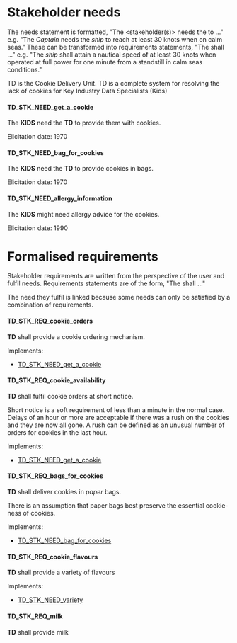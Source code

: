 # Stakeholder needs

The needs statement is formatted, "The <stakeholder(s)> needs the <entity> to ..."
e.g. "The _Captain_ needs the _ship_ to reach at least 30 knots when on calm seas."
These can be transformed into requirements statements, "The <entity> shall ..."
e.g. "The _ship_ shall attain a nautical speed of at least 30 knots when operated at full power for one minute from a standstill in calm seas conditions."

TD is the Cookie Delivery Unit.
TD is a complete system for resolving the lack of
cookies for Key Industry Data Specialists (Kids)

#### TD_STK_NEED_get_a_cookie

The **KIDS** need the **TD** to provide them with cookies.

Elicitation date: 1970

#### TD_STK_NEED_bag_for_cookies

The **KIDS** need the **TD** to provide cookies in bags.

Elicitation date: 1970

#### TD_STK_NEED_allergy_information

The **KIDS** might need allergy advice for the cookies.

Elicitation date: 1990

# Formalised requirements

Stakeholder requirements are written from
the perspective of the user and fulfil needs.
Requirements statements are of the form, "The <entity> shall ..."

The need they fulfil is linked because some needs can only be satisfied by a
combination of requirements.

#### TD_STK_REQ_cookie_orders

**TD** shall provide a cookie ordering mechanism.

Implements:

- [TD_STK_NEED_get_a_cookie](#TD_stk_need_get_a_cookie)

#### TD_STK_REQ_cookie_availability

**TD** shall fulfil cookie orders at short notice.

Short notice is a soft requirement of less than a minute in the normal case.
Delays of an hour or more are acceptable if
there was a rush on the cookies and they are now all gone.
A rush can be defined as an unusual number of orders
for cookies in the last hour.

Implements:

- [TD_STK_NEED_get_a_cookie](#TD_stk_need_get_a_cookie)

#### TD_STK_REQ_bags_for_cookies

**TD** shall deliver cookies in _paper_ bags.

There is an assumption that paper bags best preserve
the essential cookie-ness of cookies.

Implements:

- [TD_STK_NEED_bag_for_cookies](#TD_stk_need_bag_for_cookies)

#### TD_STK_REQ_cookie_flavours

**TD** shall provide a variety of flavours

Implements:

- [TD_STK_NEED_variety](#TD_stk_need_variety)

#### TD_STK_REQ_milk

**TD** shall provide milk
